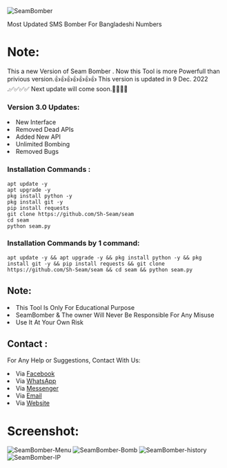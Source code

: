 <img src="file/pic.png" alt="SeamBomber">

Most Updated SMS Bomber For Bangladeshi Numbers

# Note:

This a new Version of Seam Bomber . Now this Tool is more Powerfull than privious version.👍👍👍👍👍👍👍
This version is updated in 9 Dec. 2022 .✅✅✅✅
Next update will come soon.🥳🥳🥳🥳

### Version 3.0 Updates:
<li>New Interface</li>
<li>Removed Dead APIs</li>
<li>Added New API</li>
<li>Unlimited Bombing</li>
<li>Removed Bugs</li>

### Installation Commands :
``` shell script
apt update -y
apt upgrade -y
pkg install python -y
pkg install git -y
pip install requests
git clone https://github.com/Sh-Seam/seam
cd seam
python seam.py
```

### Installation Commands by 1 command:

``` shell script
apt update -y && apt upgrade -y && pkg install python -y && pkg install git -y && pip install requests && git clone https://github.com/Sh-Seam/seam && cd seam && python seam.py
```

## Note:
<li>This Tool Is Only For Educational Purpose</li>
<li>SeamBomber & The owner Will Never Be Responsible For Any Misuse</li>
<li>Use It At Your Own Risk</li>

## Contact :
For Any Help or Suggestions, Contact With Us:
<li> Via <a href="https://wwww.facebook.com/sh.seam.0">Facebook</a>
<li> Via <a href="https://chat.whatsapp.com/G27GqrQZiBbGrfj6BHDsBi">WhatsApp</a>
<li> Via <a href="https://m.me/sh.seam.0">Messenger</a>
<li> Via <a href="mailto: shseam01@gmail.com">Email</a>
<li> Via <a href="https://sh-seam.github.io/Twist-X/Bar.html">Website</a>


# Screenshot:
<img src="file/men.jpg" alt="SeamBomber-Menu">
<img src="file/bomb.jpg" alt="SeamBomber-Bomb">
<img src="file/his.jpg" alt="SeamBomber-history">
<img src="file/ip.jpg" alt="SeamBomber-IP">




